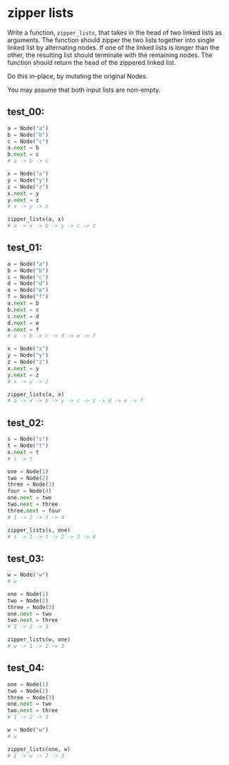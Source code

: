# zipper lists

Write a function, `zipper_lists`, that takes in the head of two linked lists as arguments. The function should zipper the two lists together into single linked list by alternating nodes. If one of the linked lists is longer than the other, the resulting list should terminate with the remaining nodes. The function should return the head of the zippered linked list.

Do this in-place, by mutating the original Nodes.

You may assume that both input lists are non-empty.

## test_00:

```python
a = Node("a")
b = Node("b")
c = Node("c")
a.next = b
b.next = c
# a -> b -> c

x = Node("x")
y = Node("y")
z = Node("z")
x.next = y
y.next = z
# x -> y -> z

zipper_lists(a, x)
# a -> x -> b -> y -> c -> z
```

## test_01:

```python
a = Node("a")
b = Node("b")
c = Node("c")
d = Node("d")
e = Node("e")
f = Node("f")
a.next = b
b.next = c
c.next = d
d.next = e
e.next = f
# a -> b -> c -> d -> e -> f

x = Node("x")
y = Node("y")
z = Node("z")
x.next = y
y.next = z
# x -> y -> z

zipper_lists(a, x)
# a -> x -> b -> y -> c -> z -> d -> e -> f
```

## test_02:

```python
s = Node("s")
t = Node("t")
s.next = t
# s -> t

one = Node(1)
two = Node(2)
three = Node(3)
four = Node(4)
one.next = two
two.next = three
three.next = four
# 1 -> 2 -> 3 -> 4

zipper_lists(s, one)
# s -> 1 -> t -> 2 -> 3 -> 4
```

## test_03:

```python
w = Node("w")
# w

one = Node(1)
two = Node(2)
three = Node(3)
one.next = two
two.next = three
# 1 -> 2 -> 3 

zipper_lists(w, one)
# w -> 1 -> 2 -> 3
```

## test_04:

```python
one = Node(1)
two = Node(2)
three = Node(3)
one.next = two
two.next = three
# 1 -> 2 -> 3 

w = Node("w")
# w

zipper_lists(one, w)
# 1 -> w -> 2 -> 3
```
